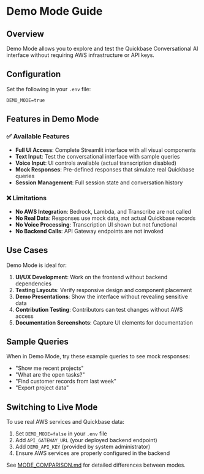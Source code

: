 # Demo Mode Guide

## Overview

Demo Mode allows you to explore and test the Quickbase Conversational AI interface without requiring AWS infrastructure or API keys.

## Configuration

Set the following in your `.env` file:

```
DEMO_MODE=true
```

## Features in Demo Mode

### ✅ Available Features
- **Full UI Access**: Complete Streamlit interface with all visual components
- **Text Input**: Test the conversational interface with sample queries
- **Voice Input**: UI controls available (actual transcription disabled)
- **Mock Responses**: Pre-defined responses that simulate real Quickbase queries
- **Session Management**: Full session state and conversation history

### ❌ Limitations
- **No AWS Integration**: Bedrock, Lambda, and Transcribe are not called
- **No Real Data**: Responses use mock data, not actual Quickbase records
- **No Voice Processing**: Transcription UI shown but not functional
- **No Backend Calls**: API Gateway endpoints are not invoked

## Use Cases

Demo Mode is ideal for:

1. **UI/UX Development**: Work on the frontend without backend dependencies
2. **Testing Layouts**: Verify responsive design and component placement
3. **Demo Presentations**: Show the interface without revealing sensitive data
4. **Contribution Testing**: Contributors can test changes without AWS access
5. **Documentation Screenshots**: Capture UI elements for documentation

## Sample Queries

When in Demo Mode, try these example queries to see mock responses:

- "Show me recent projects"
- "What are the open tasks?"
- "Find customer records from last week"
- "Export project data"

## Switching to Live Mode

To use real AWS services and Quickbase data:

1. Set `DEMO_MODE=false` in your `.env` file
2. Add `API_GATEWAY_URL` (your deployed backend endpoint)
3. Add `DEMO_API_KEY` (provided by system administrator)
4. Ensure AWS services are properly configured in the backend

See [MODE_COMPARISON.md](MODE_COMPARISON.md) for detailed differences between modes.
